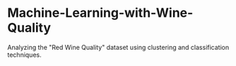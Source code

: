 # Machine-Learning-with-Wine-Quality
 Analyzing the "Red Wine Quality" dataset using clustering and classification techniques.
